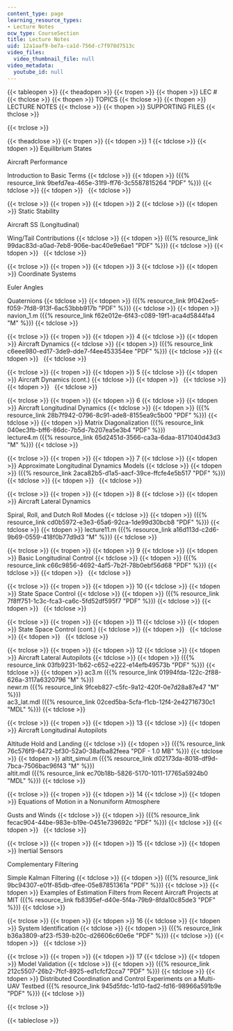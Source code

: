 ```yaml
---
content_type: page
learning_resource_types:
- Lecture Notes
ocw_type: CourseSection
title: Lecture Notes
uid: 12a1aaf9-be7a-ca1d-756d-c7f978d7513c
video_files:
  video_thumbnail_file: null
video_metadata:
  youtube_id: null
---
```


{{< tableopen >}}
{{< theadopen >}}
{{< tropen >}}
{{< thopen >}}
LEC #
{{< thclose >}}
{{< thopen >}}
TOPICS
{{< thclose >}}
{{< thopen >}}
LECTURE NOTES
{{< thclose >}}
{{< thopen >}}
SUPPORTING FILES
{{< thclose >}}

{{< trclose >}}

{{< theadclose >}}
{{< tropen >}}
{{< tdopen >}}
1
{{< tdclose >}}
{{< tdopen >}}
Equilibrium States  
  
Aircraft Performance  
  
Introduction to Basic Terms
{{< tdclose >}}
{{< tdopen >}}
({{% resource_link 9befd7ea-465e-31f9-ff76-3c5587815264 "PDF" %}})
{{< tdclose >}}
{{< tdopen >}}
 
{{< tdclose >}}

{{< trclose >}}
{{< tropen >}}
{{< tdopen >}}
2
{{< tdclose >}}
{{< tdopen >}}
Static Stability  
  
Aircraft SS (Longitudinal)  
  
Wing/Tail Contributions
{{< tdclose >}}
{{< tdopen >}}
({{% resource_link 99dac83d-a0ad-7eb8-906e-bac40e9e6ae1 "PDF" %}})
{{< tdclose >}}
{{< tdopen >}}
 
{{< tdclose >}}

{{< trclose >}}
{{< tropen >}}
{{< tdopen >}}
3
{{< tdclose >}}
{{< tdopen >}}
Coordinate Systems  
  
Euler Angles  
  
Quaternions
{{< tdclose >}}
{{< tdopen >}}
({{% resource_link 9f042ee5-f059-7fd8-913f-6ac53bbb917b "PDF" %}})
{{< tdclose >}}
{{< tdopen >}}
navion\_1.m ({{% resource_link f62e012e-6f43-c089-19f1-aca4d5844fa4 "M" %}})
{{< tdclose >}}

{{< trclose >}}
{{< tropen >}}
{{< tdopen >}}
4
{{< tdclose >}}
{{< tdopen >}}
Aircraft Dynamics
{{< tdclose >}}
{{< tdopen >}}
({{% resource_link c6eee980-ed17-3de9-dde7-f4ee453354ee "PDF" %}})
{{< tdclose >}}
{{< tdopen >}}
 
{{< tdclose >}}

{{< trclose >}}
{{< tropen >}}
{{< tdopen >}}
5
{{< tdclose >}}
{{< tdopen >}}
Aircraft Dynamics (cont.)
{{< tdclose >}}
{{< tdopen >}}
 
{{< tdclose >}}
{{< tdopen >}}
 
{{< tdclose >}}

{{< trclose >}}
{{< tropen >}}
{{< tdopen >}}
6
{{< tdclose >}}
{{< tdopen >}}
Aircraft Longitudinal Dynamics
{{< tdclose >}}
{{< tdopen >}}
({{% resource_link 28b7f942-0796-8c91-ade8-8155ea9c5b00 "PDF" %}})
{{< tdclose >}}
{{< tdopen >}}
Matrix Diagonalization ({{% resource_link 040ec3fb-bff6-86dc-7b5d-7b207ea5e3b4 "PDF" %}})  
lecture4.m ({{% resource_link 65d2451d-3566-ca3a-6daa-8171040d43d3 "M" %}})
{{< tdclose >}}

{{< trclose >}}
{{< tropen >}}
{{< tdopen >}}
7
{{< tdclose >}}
{{< tdopen >}}
Approximate Longitudinal Dynamics Models
{{< tdclose >}}
{{< tdopen >}}
({{% resource_link 2aca82b5-d1a5-aacf-39ce-ffcfe4e5b517 "PDF" %}})
{{< tdclose >}}
{{< tdopen >}}
 
{{< tdclose >}}

{{< trclose >}}
{{< tropen >}}
{{< tdopen >}}
8
{{< tdclose >}}
{{< tdopen >}}
Aircraft Lateral Dynamics  
  
Spiral, Roll, and Dutch Roll Modes
{{< tdclose >}}
{{< tdopen >}}
({{% resource_link cd0b5972-e3e3-65a6-92ca-1de99d30bcb8 "PDF" %}})
{{< tdclose >}}
{{< tdopen >}}
lecture11.m ({{% resource_link a16d113d-c2d6-9b69-0559-418f0b77d9d3 "M" %}})
{{< tdclose >}}

{{< trclose >}}
{{< tropen >}}
{{< tdopen >}}
9
{{< tdclose >}}
{{< tdopen >}}
Basic Longitudinal Control
{{< tdclose >}}
{{< tdopen >}}
({{% resource_link c66c9856-4692-4af5-7b2f-78b0ebf56d68 "PDF" %}})
{{< tdclose >}}
{{< tdopen >}}
 
{{< tdclose >}}

{{< trclose >}}
{{< tropen >}}
{{< tdopen >}}
10
{{< tdclose >}}
{{< tdopen >}}
State Space Control
{{< tdclose >}}
{{< tdopen >}}
({{% resource_link 7f8ff751-1c3c-fca3-ca6c-5fd52df595f7 "PDF" %}})
{{< tdclose >}}
{{< tdopen >}}
 
{{< tdclose >}}

{{< trclose >}}
{{< tropen >}}
{{< tdopen >}}
11
{{< tdclose >}}
{{< tdopen >}}
State Space Control (cont.)
{{< tdclose >}}
{{< tdopen >}}
 
{{< tdclose >}}
{{< tdopen >}}
 
{{< tdclose >}}

{{< trclose >}}
{{< tropen >}}
{{< tdopen >}}
12
{{< tdclose >}}
{{< tdopen >}}
Aircraft Lateral Autopilots
{{< tdclose >}}
{{< tdopen >}}
({{% resource_link 03fb9231-1b62-c652-e222-e14efb49573b "PDF" %}})
{{< tdclose >}}
{{< tdopen >}}
ac3.m ({{% resource_link 01994fda-122c-2f88-626a-3117a6320796 "M" %}})  
newr.m ({{% resource_link 9fceb827-c5fc-9a12-420f-0e7d28a87e47 "M" %}})  
ac3\_lat.mdl ({{% resource_link 02ced5ba-5cfa-f1cb-12f4-2e42716730c1 "MDL" %}})
{{< tdclose >}}

{{< trclose >}}
{{< tropen >}}
{{< tdopen >}}
13
{{< tdclose >}}
{{< tdopen >}}
Aircraft Longitudinal Autopilots  
  
Altitude Hold and Landing
{{< tdclose >}}
{{< tdopen >}}
({{% resource_link 76c576f9-6472-bf30-52a0-38afba82feea "PDF - 1.0 MB" %}})
{{< tdclose >}}
{{< tdopen >}}
altit\_simul.m ({{% resource_link d02173da-8018-df9d-7bca-7506bac96f43 "M" %}})  
altit.mdl ({{% resource_link ec70b18b-5826-5170-1011-17765a5924b0 "MDL" %}})
{{< tdclose >}}

{{< trclose >}}
{{< tropen >}}
{{< tdopen >}}
14
{{< tdclose >}}
{{< tdopen >}}
Equations of Motion in a Nonuniform Atmosphere  
  
Gusts and Winds
{{< tdclose >}}
{{< tdopen >}}
({{% resource_link fecac904-44be-983e-b19e-0451e739692c "PDF" %}})
{{< tdclose >}}
{{< tdopen >}}
 
{{< tdclose >}}

{{< trclose >}}
{{< tropen >}}
{{< tdopen >}}
15
{{< tdclose >}}
{{< tdopen >}}
Inertial Sensors  
  
Complementary Filtering  
  
Simple Kalman Filtering
{{< tdclose >}}
{{< tdopen >}}
({{% resource_link 9bc94307-e01f-85db-dfee-05e87851361a "PDF" %}})
{{< tdclose >}}
{{< tdopen >}}
Examples of Estimation Filters from Recent Aircraft Projects at MIT ({{% resource_link fb8395ef-d40e-5f4a-79b9-8fda10c85de3 "PDF" %}})
{{< tdclose >}}

{{< trclose >}}
{{< tropen >}}
{{< tdopen >}}
16
{{< tdclose >}}
{{< tdopen >}}
System Identification
{{< tdclose >}}
{{< tdopen >}}
({{% resource_link b36a3809-af23-f539-b20c-d26606c60e6e "PDF" %}})
{{< tdclose >}}
{{< tdopen >}}
 
{{< tdclose >}}

{{< trclose >}}
{{< tropen >}}
{{< tdopen >}}
17
{{< tdclose >}}
{{< tdopen >}}
Model Validation
{{< tdclose >}}
{{< tdopen >}}
({{% resource_link 212c5507-26b2-7fcf-8925-ed1cfcf2cca7 "PDF" %}})
{{< tdclose >}}
{{< tdopen >}}
Distributed Coordination and Control Experiments on a Multi-UAV Testbed ({{% resource_link 945d5fdc-1d10-fad2-fd16-98966a591b9e "PDF" %}})
{{< tdclose >}}

{{< trclose >}}

{{< tableclose >}}
